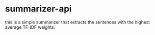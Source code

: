 summarizer-api
==============

this is a simple summarizer that extracts the sentences with the highest average TF-IDF weights.
